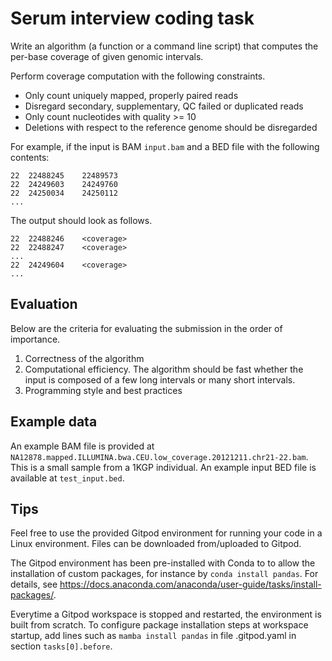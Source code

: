 # Serum interview coding task

Write an algorithm (a function or a command line script) that computes the
per-base coverage of given genomic intervals.

Perform coverage computation with the following constraints.

* Only count uniquely mapped, properly paired reads
* Disregard secondary, supplementary, QC failed or duplicated reads
* Only count nucleotides with quality >= 10
* Deletions with respect to the reference genome should be disregarded

For example, if the input is BAM `input.bam` and a BED file with the following
contents:

    22  22488245    22489573
    22  24249603    24249760
    22  24250034    24250112
    ...

The output should look as follows.

    22  22488246    <coverage>
    22  22488247    <coverage>
    ...
    22  24249604    <coverage>
    ...


## Evaluation

Below are the criteria for evaluating the submission in the order of importance.

1. Correctness of the algorithm
2. Computational efficiency. The algorithm should be fast whether the input is
   composed of a few long intervals or many short intervals.
3. Programming style and best practices


## Example data

An example BAM file is provided at
`NA12878.mapped.ILLUMINA.bwa.CEU.low_coverage.20121211.chr21-22.bam`. This is a
small sample from a 1KGP individual. An example input BED file is available at
`test_input.bed`.


## Tips

Feel free to use the provided Gitpod environment for running your code in a
Linux environment. Files can be downloaded from/uploaded to Gitpod.

The Gitpod environment has been pre-installed with Conda to to allow the
installation of custom packages, for instance by `conda install pandas`.
For details, see
https://docs.anaconda.com/anaconda/user-guide/tasks/install-packages/.

Everytime a Gitpod workspace is stopped and restarted, the environment is
built from scratch. To configure package installation steps at workspace
startup, add lines such as `mamba install pandas` in file .gitpod.yaml in
section `tasks[0].before`.
